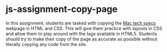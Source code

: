 # js-assignment-copy-page

In this assignment, students are tasked with copying the [Mac tech specs](https://www.apple.com/macbook-pro/specs/) webpage in HTML and CSS. This will give them practice with layouts in CSS and allow them to play around with the tags available in HTML5. Students should try to make their copy of the page as accurate as possible without literally copying any code from the site.
